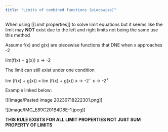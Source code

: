 ```yaml
---
title: "Limits of combined functions (piecewise)"
---
```

When using [[Limit properties]] to solve limit equations but it seems like the limit may **NOT** exist due to the left and right limits not being the same use this method

Assume f(x) and g(x) are piecewise functions that DNE when x approaches -2

lim(f(x) + g(x))
x -> -2 

The limit can still exist under one condition

lim (f(x) + g(x)) = lim (f(x) + g(x))
x -> -2$^-$                 x -> -2$^+$ 

Example linked below:

![[image/Pasted image 20230718222301.png]]

![[image/IMG_E89C201B4D8E-1.jpeg]]

**THIS RULE EXISTS FOR ALL LIMIT PROPERTIES NOT JUST SUM PROPERTY OF LIMITS** 
